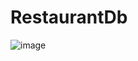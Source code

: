 # RestaurantDb

![image](https://github.com/mcunaldi/RestaurantDb/assets/122215221/a7d4edcd-e6b9-442e-a84a-d9d8c4938e72)

